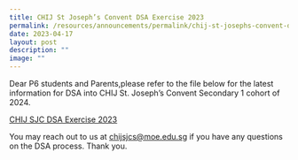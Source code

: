 ```yaml
---
title: CHIJ St Joseph’s Convent DSA Exercise 2023
permalink: /resources/announcements/permalink/chij-st-josephs-convent-dsa-exercise-2023/
date: 2023-04-17
layout: post
description: ""
image: ""
---
```

Dear P6 students and Parents,please refer to the file below for the latest information for DSA into CHIJ St. Joseph’s Convent Secondary 1 cohort of 2024.

[CHIJ SJC DSA Exercise 2023](/files/Resources/Announcements/chij%20st%20josephs%20convent%20dsa%20exercise%202023.pdf)

You may reach out to us at chijsjcs@moe.edu.sg if you have any questions on the DSA process. Thank you.